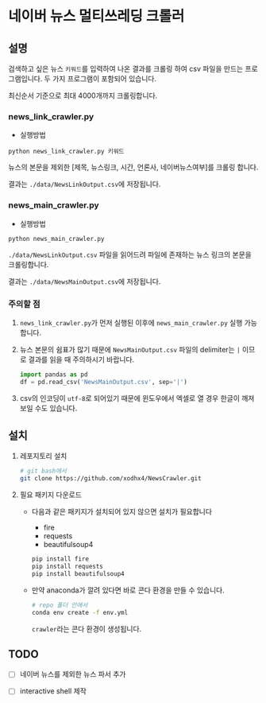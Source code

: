 # 네이버 뉴스 멀티쓰레딩 크롤러

## 설명

검색하고 싶은 뉴스 `키워드`를 입력하여 나온 결과를 크롤링  하여 csv 파일을 만드는 프로그램입니다.  두 가지 프로그램이 포함되어 있습니다.

최신순서 기준으로 최대 4000개까지 크롤링합니다.

### news_link_crawler.py

- 실행방법

`python news_link_crawler.py 키워드`

뉴스의 본문을 제외한 [제목, 뉴스링크, 시간, 언론사, 네이버뉴스여부]를 크롤링 합니다.

결과는 `./data/NewsLinkOutput.csv`에 저장됩니다.

### news_main_crawler.py

- 실행방법

`python news_main_crawler.py`

`./data/NewsLinkOutput.csv` 파일을 읽어드려 파일에 존재하는 뉴스 링크의 본문을 크롤링합니다. 

결과는 `./data/NewsMainOutput.csv`에 저장됩니다.

### 주의할 점

1. `news_link_crawler.py`가 먼저 실행된 이후에 `news_main_crawler.py` 실행 가능합니다.

2. 뉴스 본문의 쉼표가 많기 때문에 `NewsMainOutput.csv` 파일의 delimiter는 `|` 이므로 결과를 읽을 때 주의하시기 바랍니다.

   ```python
   import pandas as pd
   df = pd.read_csv('NewsMainOutput.csv', sep='|')
   ```

3. csv의 인코딩이 `utf-8`로 되어있기 때문에 윈도우에서 엑셀로 열 경우 한글이 깨져보일 수도 있습니다. 

## 설치

1. 레포지토리 설치

   ```sh
   # git bash에서
   git clone https://github.com/xodhx4/NewsCrawler.git
   ```

2. 필요 패키지 다운로드

   - 다음과 같은 패키지가 설치되어 있지 않으면 설치가 필요합니다

     - fire
     - requests
     - beautifulsoup4

     ```sh
     pip install fire
     pip install requests
     pip install beautifulsoup4
     ```

   - 만약 anaconda가 깔려 있다면 바로 콘다 환경을 만들 수 있습니다.

     ```sh
     # repo 폴더 안에서
     conda env create -f env.yml
     ```

     `crawler`라는 콘다 환경이 생성됩니다.

## TODO

- [ ] 네이버 뉴스를 제외한 뉴스 파서 추가
- [ ] interactive shell 제작


